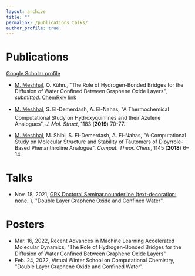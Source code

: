 ```yaml
---
layout: archive
title: ""
permalink: /publications_talks/
author_profile: true
---
```


Publications
===
[Google Scholar profile](https://scholar.google.com/citations?user=QosbiFoAAAAJ&hl=en)

<!--**2022**-->
* <u>M. Meshhal</u>, O. Kühn., "The Role of Hydrogen-Bonded Bridges for the Diffusion of Water Confined Between Graphene Oxide Layers", *submitted*. [ChemRxiv link](https://chemrxiv.org/engage/chemrxiv/article-details/61fedc0ee0f52963f8a8e79a)

<!--**2019**-->
* <u>M. Meshhal</u>, S. El-Demerdash, A. El-Nahas, "A Thermochemical Computational Study on Hydroxyquinlines and their Azulene Analogues", *J. Mol. Struct*, 1183 (**2019**) 70-77.

<!--**2018**-->
* <u>M. Meshhal</u>, M. Shibl, S. El-Demerdash, A. El-Nahas, "A Computational Study on Molecular Structure and Stability of Tautomers of Dipyrrole-Based Phenanthroline Analogue", *Comput. Theor. Chem*, 1145 (**2018**) 6–14.

Talks
===
* Nov. 18, 2021, [GRK Doctoral Seminar.nounderline {text-decoration: none; }](https://www.physik.uni-rostock.de/arbeitsgruppen/gruppenuebergreifendes/graduiertenkolleg/test/n/tba-new60d6f9f5c2000956210395-1-2-1/), "Double Layer Graphene Oxide and Confined Water".

Posters
===
* Mar. 16, 2022, Recent Advances in Machine Learning Accelerated Molecular Dynamics, "The Role of Hydrogen-Bonded Bridges for the Diﬀusion of Water Conﬁned Between Graphene Oxide Layers"
* Feb. 24, 2022, Virtual Winter School on Computational Chemistry, "Double Layer Graphene Oxide and Confined Water".